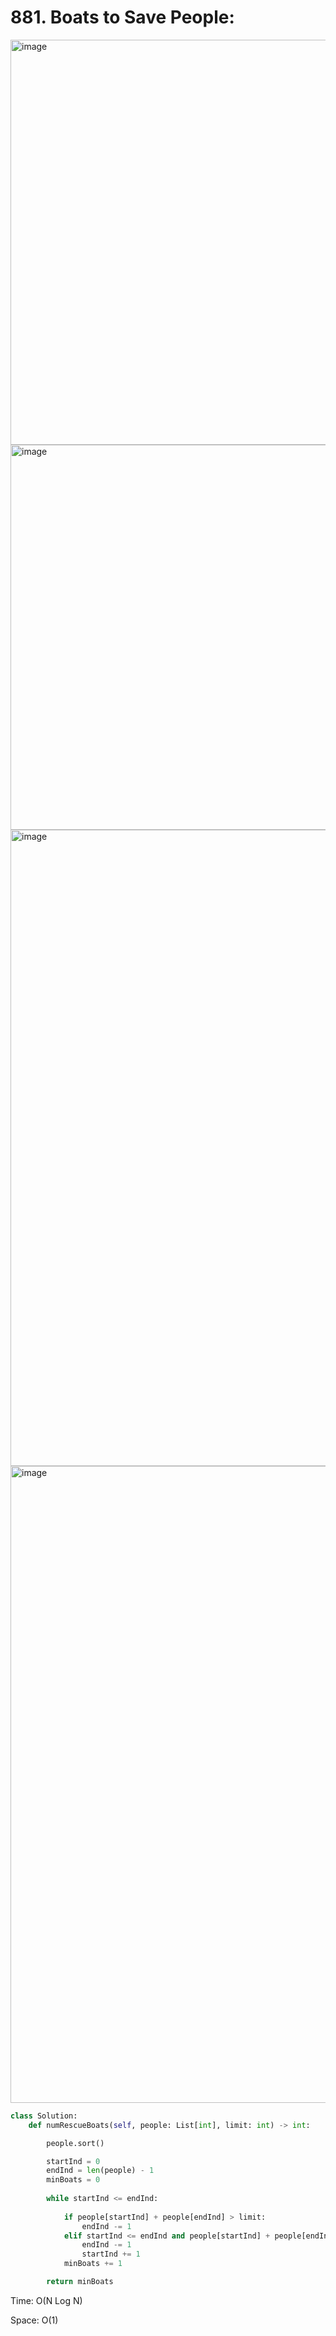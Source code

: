 # 881. Boats to Save People:

<img width="648" alt="image" src="https://user-images.githubusercontent.com/35987583/236143838-380ae83b-3391-45ac-b449-5ab6613696a4.png">
<img width="616" alt="image" src="https://user-images.githubusercontent.com/35987583/236143875-948b13b7-9a77-405a-8a25-7b16c08574de.png">
<img width="1018" alt="image" src="https://user-images.githubusercontent.com/35987583/236143929-79e31c42-94bc-4dca-ad30-b908191201ac.png">


<img width="1019" alt="image" src="https://user-images.githubusercontent.com/35987583/236143738-62f1a445-50a0-4fd5-bb99-f6563ec27d13.png">

```python
class Solution:
    def numRescueBoats(self, people: List[int], limit: int) -> int:

        people.sort()

        startInd = 0
        endInd = len(people) - 1
        minBoats = 0
        
        while startInd <= endInd:
            
            if people[startInd] + people[endInd] > limit:
                endInd -= 1
            elif startInd <= endInd and people[startInd] + people[endInd] <= limit:
                endInd -= 1
                startInd += 1
            minBoats += 1

        return minBoats
```

Time: O(N Log N)

Space: O(1)
